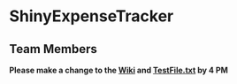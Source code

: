 # ShinyExpenseTracker
## Team Members
**Please make a change to the [Wiki](https://github.com/CMPUT301W15T08/ShinyExpenseTracker/wiki) and [TestFile.txt](https://github.com/CMPUT301W15T08/ShinyExpenseTracker/blob/master/TestFile.txt) by 4 PM**
